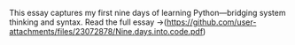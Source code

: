 This essay captures my first nine days of learning Python—bridging system thinking and syntax.
Read the full essay →(https://github.com/user-attachments/files/23072878/Nine.days.into.code.pdf)
